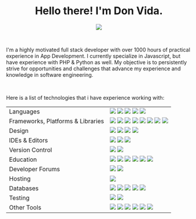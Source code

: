 <p>
  <h1 align="center">Hello there! I'm Don Vida.</h1>
</p>

<p align="center">
  <a href="https://www.linkedin.com/in/donald-vida/" target="_blank"><img src="https://img.shields.io/badge/linkedin-%230077B5.svg?style=for-the-badge&logo=linkedin&logoColor=white" /></a>
</p>
<br />

<p>I'm a highly motivated full stack developer with over 1000 hours of practical experience in App Development.
I currently specialize in Javascript, but have experience with PHP & Python as well. My objective is to persistently
strive for opportunities and challenges that advance my experience and knowledge in software engineering.</p>
<br />

Here is a list of technologies that i have experience working with:
<table>
  <tbody>
    <tr>
      <td>Languages</td>
      <td>
         <img src="https://img.shields.io/badge/css3-%231572B6.svg?style=for-the-badge&logo=css3&logoColor=white" />
         <img src="https://img.shields.io/badge/html5-%23E34F26.svg?style=for-the-badge&logo=html5&logoColor=white" />
         <img src="https://img.shields.io/badge/javascript-%23323330.svg?style=for-the-badge&logo=javascript&logoColor=%23F7DF1E" />
         <img src="https://img.shields.io/badge/php-%23777BB4.svg?style=for-the-badge&logo=php&logoColor=white" />
         <img src="https://img.shields.io/badge/python-3670A0?style=for-the-badge&logo=python&logoColor=ffdd54" />
      </td>
    </tr>
    <tr>
      <td>Frameworks, Platforms & Libraries</td>
      <td>
        <img src="https://img.shields.io/badge/express.js-%23404d59.svg?style=for-the-badge&logo=express&logoColor=%2361DAFB" />
        <img src="https://img.shields.io/badge/jquery-%230769AD.svg?style=for-the-badge&logo=jquery&logoColor=white" />
        <img src="https://img.shields.io/badge/MUI-%230081CB.svg?style=for-the-badge&logo=material-ui&logoColor=white" />
        <img src="https://img.shields.io/badge/NPM-%23000000.svg?style=for-the-badge&logo=npm&logoColor=white" />
        <img src="https://img.shields.io/badge/node.js-6DA55F?style=for-the-badge&logo=node.js&logoColor=white" />
        <img src="https://img.shields.io/badge/react-%2320232a.svg?style=for-the-badge&logo=react&logoColor=%2361DAFB" />
        <img src="https://img.shields.io/badge/React_Router-CA4245?style=for-the-badge&logo=react-router&logoColor=white" />
        <img src="https://img.shields.io/badge/webpack-%238DD6F9.svg?style=for-the-badge&logo=webpack&logoColor=black" />
      </td>
    </tr>
    <tr>
      <td>Design</td>
      <td>
        <img src="https://img.shields.io/badge/adobeillustrator-%23FF9A00.svg?style=for-the-badge&logo=adobeillustrator&logoColor=white" />
        <img src="https://img.shields.io/badge/adobephotoshop-%2331A8FF.svg?style=for-the-badge&logo=adobephotoshop&logoColor=white" />
        <img src="https://img.shields.io/badge/affinityphoto-%237E4DD2.svg?style=for-the-badge&logo=affinity-photo&logoColor=white" />
        <img src="https://img.shields.io/badge/figma-%23F24E1E.svg?style=for-the-badge&logo=figma&logoColor=white" />
      </td>
    </tr>
    <tr>
      <td>IDEs & Editors</td>
      <td>
        <img src="https://img.shields.io/badge/Atom-%2366595C.svg?style=for-the-badge&logo=atom&logoColor=white" />
        <img src="https://img.shields.io/badge/VIM-%2311AB00.svg?style=for-the-badge&logo=vim&logoColor=white" />
        <img src="https://img.shields.io/badge/Visual%20Studio-5C2D91.svg?style=for-the-badge&logo=visual-studio&logoColor=white" />
      </td>
    </tr>
    <tr>
      <td>Version Control</td>
      <td>
        <img src="https://img.shields.io/badge/git-%23F05033.svg?style=for-the-badge&logo=git&logoColor=white" />
        <img src="https://img.shields.io/badge/github-%23121011.svg?style=for-the-badge&logo=github&logoColor=white" />
      </td>
    </tr>
    <tr>
      <td>Education</td>
      <td>
        <img src="https://img.shields.io/badge/Codecademy-FFF0E5?style=for-the-badge&logo=codecademy&logoColor=1F243A" />
        <img src="https://img.shields.io/badge/Codewars-B1361E?style=for-the-badge&logo=codewars&logoColor=grey" />
        <img src="https://img.shields.io/badge/Freecodecamp-%23123.svg?&style=for-the-badge&logo=freecodecamp&logoColor=green" />
        <img src="https://img.shields.io/badge/MDN_Web_Docs-black?style=for-the-badge&logo=mdnwebdocs&logoColor=white" />
        <img src="https://img.shields.io/badge/Udacity-grey?style=for-the-badge&logo=udacity&logoColor=15B8E6" />
        <img src="https://img.shields.io/badge/Udemy-A435F0?style=for-the-badge&logo=Udemy&logoColor=white" />
      </td>
    </tr>
    <tr>
      <td>Developer Forums</td>
      <td>
        <img src="https://img.shields.io/badge/LeetCode-000000?style=for-the-badge&logo=LeetCode&logoColor=#d16c06" />
        <img src="https://img.shields.io/badge/-Stackoverflow-FE7A16?style=for-the-badge&logo=stack-overflow&logoColor=white" />
      </td>
    </tr>
    <tr>
      <td>Hosting</td>
      <td>
        <img src="https://img.shields.io/badge/AWS-%23FF9900.svg?style=for-the-badge&logo=amazon-aws&logoColor=white" />
      </td>
    </tr>
    <tr>
      <td>Databases</td>
      <td>
        <img src="https://img.shields.io/badge/MongoDB-%234ea94b.svg?style=for-the-badge&logo=mongodb&logoColor=white" />
        <img src="https://img.shields.io/badge/mysql-%2300f.svg?style=for-the-badge&logo=mysql&logoColor=white" />
        <img src="https://img.shields.io/badge/postgres-%23316192.svg?style=for-the-badge&logo=postgresql&logoColor=white" />
        <img src="https://img.shields.io/badge/redis-%23DD0031.svg?style=for-the-badge&logo=redis&logoColor=white" />
        <img src="https://img.shields.io/badge/sqlite-%2307405e.svg?style=for-the-badge&logo=sqlite&logoColor=white" />
      </td>
    </tr>
    <tr>
      <td>Testing</td>
      <td>
        <img src="https://img.shields.io/badge/-jest-%23C21325?style=for-the-badge&logo=jest&logoColor=white" />
        <img src="https://img.shields.io/badge/-mocha-%238D6748?style=for-the-badge&logo=mocha&logoColor=white" />
      </td>
    </tr>
    <tr>
      <td>Other Tools</td>
      <td>
        <img src="https://img.shields.io/badge/Babel-F9DC3e?style=for-the-badge&logo=babel&logoColor=black" />
        <img src="https://img.shields.io/badge/ESLint-4B3263?style=for-the-badge&logo=eslint&logoColor=white" />
        <img src="https://img.shields.io/badge/jira-%230A0FFF.svg?style=for-the-badge&logo=jira&logoColor=white" />
        <img src="https://img.shields.io/badge/Notion-%23000000.svg?style=for-the-badge&logo=notion&logoColor=white" />
        <img src="https://img.shields.io/badge/Postman-FF6C37?style=for-the-badge&logo=postman&logoColor=white" />
        <img src="https://img.shields.io/badge/Trello-%23026AA7.svg?style=for-the-badge&logo=Trello&logoColor=white" />
      </td>
    </tr>
  </tbody>
</table>

<!---
UnlikelyHero/UnlikelyHero is a ✨ special ✨ repository because its `README.md` (this file) appears on your GitHub profile.
You can click the Preview link to take a look at your changes.
--->

